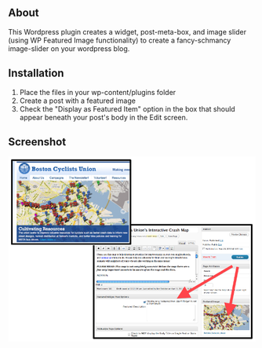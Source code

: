 ## About

This Wordpress plugin creates a widget, post-meta-box, and image slider (using WP Featured Image functionality) to create a fancy-schmancy image-slider on your wordpress blog.

## Installation

1. Place the files in your wp-content/plugins folder
2. Create a post with a featured image
3. Check the "Display as Featured Item" option in the box that should appear beneath your post's body in the Edit screen.

## Screenshot

<img src="https://github.com/bensheldon/wp-feature-widget/raw/master/screenshot.png" alt="screenshot" />